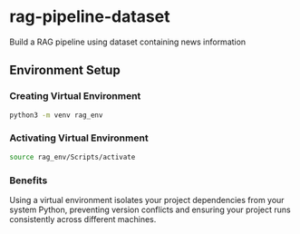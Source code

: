 # rag-pipeline-dataset

Build a RAG pipeline using dataset containing news information

## Environment Setup

### Creating Virtual Environment

```bash
python3 -m venv rag_env
```

### Activating Virtual Environment

```bash
source rag_env/Scripts/activate
```

### Benefits

Using a virtual environment isolates your project dependencies from your system Python, preventing version conflicts and ensuring your project runs consistently across different machines.
